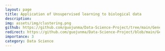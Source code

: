 ```yaml
---
layout: page
title: Application of Unsupervised learning to biological data
description: 
img: assets/img/clustering.png
github: https://github.com/guojunma/Data-Science-Project/tree/main/Gene%20expression%20clustering
redirect: https://github.com/guojunma/Data-Science-Project/blob/main/Gene%20expression%20clustering/clustering-pca.md
importance: 3
category: Data Science
---
```

